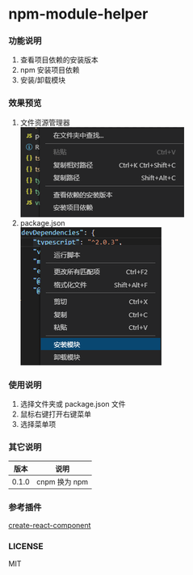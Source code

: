 # npm-module-helper

### 功能说明
1. 查看项目依赖的安装版本
2. npm 安装项目依赖
3. 安装/卸载模块

### 效果预览
1. 文件资源管理器  
![查看项目依赖的安装版本](./preview.png)  
2. package.json  
![安装卸载模块](./preview2.png)

### 使用说明
1. 选择文件夹或 package.json 文件
2. 鼠标右键打开右键菜单
3. 选择菜单项


### 其它说明
| 版本 | 说明 |
--|--
| 0.1.0 | cnpm 换为 npm 

### 参考插件
[create-react-component](https://github.com/tobi12345/create-react-component)

### LICENSE
MIT
